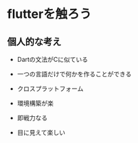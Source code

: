 # flutterを触ろう

## 個人的な考え

- Dartの文法がCに似ている

- 一つの言語だけで何かを作ることができる

- クロスプラットフォーム

- 環境構築が楽

- 即戦力なる

- 目に見えて楽しい
